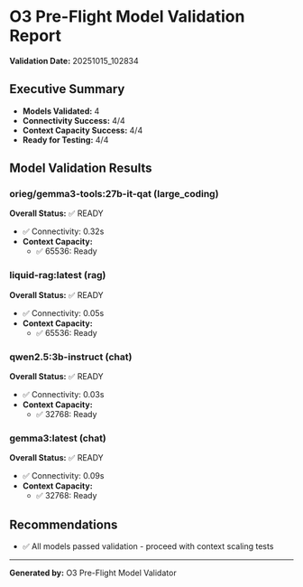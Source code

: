 # O3 Pre-Flight Model Validation Report

**Validation Date:** 20251015_102834

## Executive Summary

- **Models Validated:** 4
- **Connectivity Success:** 4/4
- **Context Capacity Success:** 4/4
- **Ready for Testing:** 4/4

## Model Validation Results

### orieg/gemma3-tools:27b-it-qat (large_coding)

**Overall Status:** ✅ READY

- ✅ Connectivity: 0.32s
- **Context Capacity:**
  - ✅ 65536: Ready

### liquid-rag:latest (rag)

**Overall Status:** ✅ READY

- ✅ Connectivity: 0.05s
- **Context Capacity:**
  - ✅ 65536: Ready

### qwen2.5:3b-instruct (chat)

**Overall Status:** ✅ READY

- ✅ Connectivity: 0.03s
- **Context Capacity:**
  - ✅ 32768: Ready

### gemma3:latest (chat)

**Overall Status:** ✅ READY

- ✅ Connectivity: 0.09s
- **Context Capacity:**
  - ✅ 32768: Ready

## Recommendations

- ✅ All models passed validation - proceed with context scaling tests

---
**Generated by:** O3 Pre-Flight Model Validator

